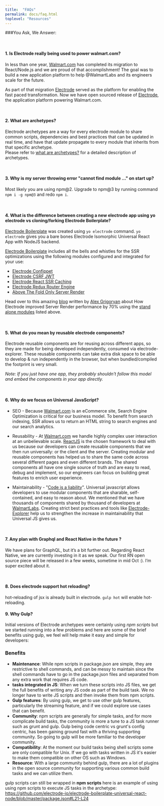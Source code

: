 ```yaml
---
title:  "FAQs"
permalink: docs/faq.html
toplevel: "Resources"
---
```


###You Ask, We Answer:

<br>

#### 1. Is Electrode really being used to power walmart.com?
In less than one year, [Walmart.com](http://walmart.com) has completed its migration to React/Node.js and we are proud of that accomplishment! The goal was to build a new application platform to help @WalmartLabs and its engineers scale for the future.

As part of that migration [Electrode] served as the platform for enabling the fast paced transformation. Now we have open sourced release of [Electrode], the application platform powering Walmart.com.

<br>

#### 2. What are archetypes?

Electrode archetypes are a way for every electrode module to share common scripts, dependencies and best practices that can be updated in real time, and have that update propagate to every module that inherits from that specific archetype.
<br>
Please refer to [what are archetypes?](what_are_archetypes.html) for a detailed description of archetypes.

<br>

#### 3. Why is my server throwing error "cannot find module ..." on start up?

Most likely you are using npm@2. Upgrade to npm@3 by running command `npm i -g npm@3` and redo `npm i`.

<br>

#### 4. What is the difference between creating a new electrode app using yo electrode vs cloning/forking Electrode Boilerplate?

[Electrode Boilerplate] was created using `yo electrode` command. `yo electrode` gives you a bare bones Electrode Isomorphic Universal React App with NodeJS backend.

[Electrode Boilerplate] includes all the bells and whistles for the SSR optimizations using the
following modules configured and integrated for your use:

* [Electrode Confippet]
* [Electrode CSRF JWT]
* [Electrode React SSR Caching]
* [Electrode Redux Router Engine]
* [Above The Fold Only Server Render]

Head over to this amazing [blog](https://medium.com/walmartlabs/using-electrode-to-improve-react-server-side-render-performance-by-up-to-70-e43f9494eb8b#.9qjftiinq) written by [Alex Grigoryan] about How Electrode improved Server Render performance by 70% using the [stand alone modules](stand_alone_modules.html) listed above.

<br>

#### 5. What do you mean by reusable electrode components?
Electrode reusable components are for reusing across different apps, so they are made for being developed independently, consumed via electrode-explorer. These reusable components can take extra disk space to be able to develop & run independently in the browser, but when bundled/compiled the footprint is very small.

*Note: If you just have one app, they probably shouldn't follow this model and embed the components in your app directly.*

<br>

#### 6. Why do we focus on Universal JavaScript?
* SEO - Because [Walmart.com](www.walmart.com) is an eCommerce site, Search Engine Optimization is critical for our business model. To benefit from search indexing, SSR allows us to return an HTML string to search engines and our search analytics.

* Reusability - At [Walmart.com](www.walmart.com) we handle highly complex user interaction at an unbelievable scale. [ReactJS](https://facebook.github.io/react/) is the chosen framework to deal with us because our developers can create reusable components that we then run universally: or the client and the server.
Creating modular and reusable components has helped us to share the same code across several different pages and even different brands. The shared components all have one single source of truth and are easy to read, debug and implement, so our engineers can focus on building great features to enrich user experience.

* Maintainability - "[Code is a liability](https://medium.com/capital-one-developers/why-everyone-is-talking-about-isomorphic-universal-javascript-and-why-it-matters-38c07c87905#.y7cy5jki3)".
Universal javascript allows developers to use modular components that are sharable, self-contained, and easy to reason about. We mentioned that we have thousands of components shared by thousand of developers at [WalmartLabs](www.walmartlabs.com). Creating strict best practices and tools like [Electrode-Explorer](electrode_explorer) help us to strengthen the increase in maintainability that Universal JS gives us.

<br>

#### 7. Any plan with Graphql and React Native in the future ?
We have plans for GraphQL, but it’s a bit further out. Regarding React Native, we are currently investing in it as we speak. Our first RN open source piece will be released in a few weeks, sometime in mid Oct :). I’m super excited about it.

<br>

#### 8. Does electrode support hot reloading?
hot-reloading of jsx is already built in electrode.
`gulp hot` will enable hot-reloading.

#### 9. Why Gulp?
Initial versions of Electrode archetypes were certainly using *npm scripts* but we started running into a few problems and here are some of the brief benefits using gulp, we feel will help make it easy and simple for developers:
### Benefits

- **Maintenance**: While npm scripts in package.json are simple, they are restrictive to shell commands, and can be messy to maintain since the shell commands have to go in the package.json files and separated from any extra work that requires JS code.
- **tasks integrated in JS**: When we turn these scripts into JS files, we get the full benefits of writing any JS code as part of the build task.  We no longer have to write JS scripts and then invoke them from npm scripts.
- **Gulp features**: By using gulp, we get to use other gulp features, particularly the streaming feature, and if we could explore use cases that can benefit.
- **Community**: npm scripts are generally for simple tasks, and for more complicate build tasks, the community is more a tune to a JS task runner such as grunt and gulp.  Gulp being code centric vs grunt's config centric, has been gaining ground fast with a thriving supporting community.  So going to gulp will be more familiar to the developer community.
- **Compatibility**: At the moment our build tasks being shell scripts some are only compatible for Unix.  If we go with tasks written in JS it's easier to make them compatible on other OS such as Windows.
- **Resource**: With a large community behind gulp, there are a lot of plugins in the open source community for supporting various common build tasks and we can utilize them.

gulp scripts can still be wrapped in **npm scripts** here is an example of using using npm scripts to execute JS tasks in the archetype: https://github.com/electrode-io/electrode-boilerplate-universal-react-node/blob/master/package.json#L21-L24

[Electrode Boilerplate]: https://github.com/electrode-io/electrode-boilerplate-universal-react-node
[Electrode Confippet]: https://github.com/electrode-io/electrode-confippet
[Electrode Electrify]: https://github.com/electrode-io/electrify
[Electrode CSRF JWT]: https://github.com/electrode-io/electrode-csrf-jwt
[Electrode Redux Router Engine]: https://github.com/electrode-io/electrode-redux-router-engine
[Electrode React SSR Caching]: https://github.com/electrode-io/electrode-react-ssr-caching
[Above The Fold Only Server Render]: https://github.com/electrode-io/above-the-fold-only-server-render
[Alex Grigoryan]: https://twitter.com/lexgrigoryan
[Electrode]: http://www.electrode.io

